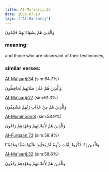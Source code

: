 ```yaml
---
title: Al-Ma'aarij:33
date: 2005-07-10
tags: ["Al-Ma'aarij"]
---
```

وَالَّذِينَ هُمْ بِشَهَادَاتِهِمْ قَائِمُونَ
### meaning: 
and those who are observant of their testimonies,
### similar verses: 

[Al-Ma'aarij:34](/70/34) (sim:64.7%)

وَالَّذِينَ هُمْ عَلَىٰ صَلَاتِهِمْ يُحَافِظُونَ

[Al-Ma'aarij:27](/70/27) (sim:61.3%)

وَالَّذِينَ هُمْ مِنْ عَذَابِ رَبِّهِمْ مُشْفِقُونَ

[Al-Muminoon:8](/23/8) (sim:58.9%)

وَالَّذِينَ هُمْ لِأَمَانَاتِهِمْ وَعَهْدِهِمْ رَاعُونَ

[Al-Furqaan:73](/25/73) (sim:58.9%)

وَالَّذِينَ إِذَا ذُكِّرُوا بِآيَاتِ رَبِّهِمْ لَمْ يَخِرُّوا عَلَيْهَا صُمًّا وَعُمْيَانًا

[Al-Ma'aarij:32](/70/32) (sim:58.6%)

وَالَّذِينَ هُمْ لِأَمَانَاتِهِمْ وَعَهْدِهِمْ رَاعُونَ
